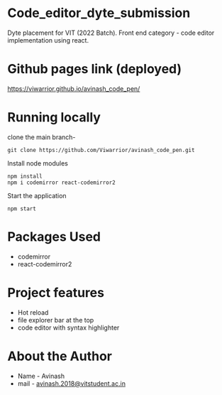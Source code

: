 # Code_editor_dyte_submission
Dyte placement for VIT (2022 Batch). Front end category - code editor implementation using react.

# Github pages link (deployed)

https://viwarrior.github.io/avinash_code_pen/

# Running locally

clone the main branch-
```
git clone https://github.com/Viwarrior/avinash_code_pen.git
```

Install node modules
```
npm install
npm i codemirror react-codemirror2
```

Start the application
```
npm start
```

# Packages Used
* codemirror
* react-codemirror2

# Project features

* Hot reload
* file explorer bar at the top
* code editor with syntax highlighter

# About the Author
* Name - Avinash
* mail - avinash.2018@vitstudent.ac.in

